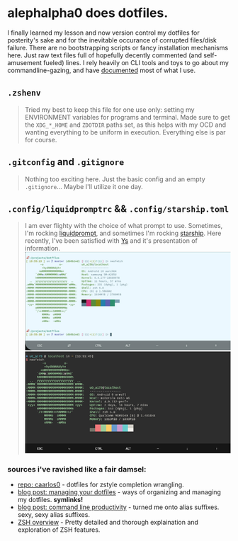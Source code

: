 # alephalpha0 does dotfiles.  

I finally learned my lesson and now version control my dotfiles for posterity's sake and for the inevitable occurance of corrupted files/disk failure. There are no bootstrapping scripts or fancy installation mechanisms here. Just raw text files full of hopefully decently commented (and self-amusement fueled) lines. I rely heavily on CLI tools and toys to go about my commandline-gazing, and have [documented](./toolsoftrade.md) most of what I use.  

## `.zshenv` 
> Tried my best to keep this file for one use only: setting my ENVIRONMENT variables for programs and terminal. Made sure to get the `XDG_*_HOME` and `ZDOTDIR` paths set, as this helps with my OCD and wanting everything to be uniform in execution. Everything else is par for course.  

## `.gitconfig` and `.gitignore` 
> Nothing too exciting here. Just the basic config and an empty `.gitignore`... Maybe I'll utilize it one day. 

## `.config/liquidpromptrc` && `.config/starship.toml` 
> I am ever flighty with the choice of what prompt to use. Sometimes, I'm rocking [liquidprompt](https://github.com/nojhan/liquidprompt), and sometimes I'm rocking [starship](https://starship.rs/). Here recently, I've been satisfied with [Ys](https://blog.ysmood.org/my-ys-terminal-theme/) and it's presentation of information. 
![termuxStarship.png](docs/termStar.png) 
![termuxYs.png](docs/termYs.png) 
  
### sources i've ravished like a fair damsel: 
+ [repo: caarlos0](https://github.com/caarlos0/dotfiles) - dotfiles for zstyle completion wrangling. 
+ [blog post: managing your dotfiles](https://www.anishathalye.com/2014/08/03/managing-your-dotfiles/) - ways of organizing and managing my dotfiles. **symlinks!**  
+ [blog post: command line productivity](https://blog.lftechnology.com/command-line-productivity-with-zsh-aliases-28b7cebfdff9) - turned me onto alias suffixes. sexy, sexy alias suffixes. 
+ [ZSH overview](http://strcat.de/zsh/) - Pretty detailed and thorough explaination and exploration of ZSH features.
